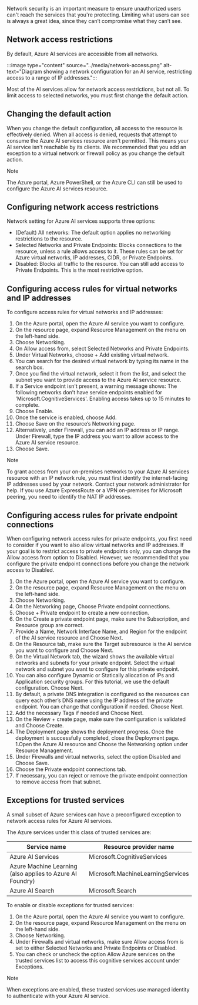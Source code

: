 Network security is an important measure to ensure unauthorized users can't reach the services that you're protecting. Limiting what users can see is always a great idea, since they can’t compromise what they can’t see.

## Network access restrictions

By default, Azure AI services are accessible from all networks. 

:::image type="content" source="../media/network-access.png" alt-text="Diagram showing a network configuration for an AI service, restricting access to a range of IP addresses.":::

Most of the AI services allow for network access restrictions, but not all. To limit access to selected networks, you must first change the default action.

## Changing the default action

When you change the default configuration, all access to the resource is effectively denied. When all access is denied, requests that attempt to consume the Azure AI services resource aren't permitted. This means your AI service isn't reachable by its clients. We recommended that you add an exception to a virtual network or firewall policy as you change the default action.

> [!NOTE]
> The Azure portal, Azure PowerShell, or the Azure CLI can still be used to configure the Azure AI services resource.

## Configuring network access restrictions

Network setting for Azure AI services supports three options:

- (Default) All networks: The default option applies no networking restrictions to the resource.
- Selected Networks and Private Endpoints: Blocks connections to the resource, unless a rule allows access to it. These rules can be set for Azure virtual networks, IP addresses, CIDR, or Private Endpoints.
- Disabled: Blocks all traffic to the resource. You can still add access to Private Endpoints. This is the most restrictive option.

## Configuring access rules for virtual networks and IP addresses

To configure access rules for virtual networks and IP addresses:

1. On the Azure portal, open the Azure AI service you want to configure.
1. On the resource page, expand Resource Management on the menu on the left-hand side.
1. Choose Networking.
1. On Allow access from, select Selected Networks and Private Endpoints.
1. Under Virtual Networks, choose + Add existing virtual network.
1. You can search for the desired virtual network by typing its name in the search box.
1. Once you find the virtual network, select it from the list, and select the subnet you want to provide access to the Azure AI service resource.
1. If a Service endpoint isn't present, a warning message shows: The following networks don’t have service endpoints enabled for 'Microsoft.CognitiveServices'. Enabling access takes up to 15 minutes to complete.
1. Choose Enable.
1. Once the service is enabled, choose Add.
1. Choose Save on the resource’s Networking page.
1. Alternatively, under Firewall, you can add an IP address or IP range. Under Firewall, type the IP address you want to allow access to the Azure AI service resource.
1. Choose Save.

> [!NOTE]
> To grant access from your on-premises networks to your Azure AI services resource with an IP network rule, you must first identify the internet-facing IP addresses used by your network. Contact your network administrator for help. If you use Azure ExpressRoute or a VPN on-premises for Microsoft peering, you need to identify the NAT IP addresses.

## Configuring access rules for private endpoint connections

When configuring network access rules for private endpoints, you first need to consider if you want to also allow virtual networks and IP addresses. If your goal is to restrict access to private endpoints only, you can change the Allow access from option to Disabled. However, we recommended that you configure the private endpoint connections before you change the network access to Disabled.

1. On the Azure portal, open the Azure AI service you want to configure.
1. On the resource page, expand Resource Management on the menu on the left-hand side.
1. Choose Networking.
1. On the Networking page, Choose Private endpoint connections.
1. Choose + Private endpoint to create a new connection.
1. On the Create a private endpoint page, make sure the Subscription, and Resource group are correct.
1. Provide a Name, Network Interface Name, and Region for the endpoint of the AI service resource and Choose Next.
1. On the Resource tab, make sure the Target subresource is the AI service you want to configure and Choose Next.
1. On the Virtual Network tab, the wizard shows the available virtual networks and subnets for your private endpoint. Select the virtual network and subnet you want to configure for this private endpoint.
1. You can also configure Dynamic or Statically allocation of IPs and Application security groups. For this tutorial, we use the default configuration. Choose Next.
1. By default, a private DNS integration is configured so the resources can query each other’s DNS name using the IP address of the private endpoint. You can change that configuration if needed. Choose Next.
1. Add the necessary Tags if needed and Choose Next.
1. On the Review + create page, make sure the configuration is validated and Choose Create.
1. The Deployment page shows the deployment progress. Once the deployment is successfully completed, close the Deployment page.
1.Open the Azure AI resource and Choose the Networking option under Resource Management.
1. Under Firewalls and virtual networks, select the option Disabled and Choose Save.
1. Choose the Private endpoint connections tab.
1. If necessary, you can reject or remove the private endpoint connection to remove access from that subnet.

## Exceptions for trusted services

A small subset of Azure services can have a preconfigured exception to network access rules for Azure AI services.

The Azure services under this class of trusted services are:

| Service name | Resource provider name |
|-------------|------------------------|
| Azure AI Services | Microsoft.CognitiveServices |
| Azure Machine Learning (also applies to Azure AI Foundry) | Microsoft.MachineLearningServices |
| Azure AI Search | Microsoft.Search |

To enable or disable exceptions for trusted services:

1. On the Azure portal, open the Azure AI service you want to configure.
1. On the resource page, expand Resource Management on the menu on the left-hand side.
1. Choose Networking.
1. Under Firewalls and virtual networks, make sure Allow access from is set to either Selected Networks and Private Endpoints or Disabled.
1. You can check or uncheck the option Allow Azure services on the trusted services list to access this cognitive services account under Exceptions.

> [!NOTE]
> When exceptions are enabled, these trusted services use managed identity to authenticate with your Azure AI service.

